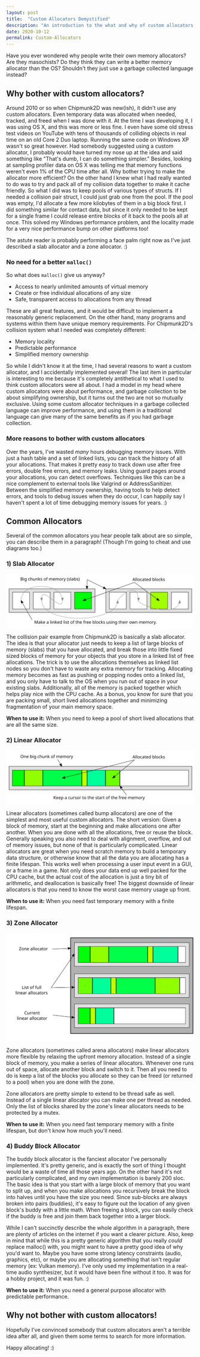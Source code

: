 ```yaml
---
layout: post
title:  "Custom Allocators Demystified"
description: "An introduction to the what and why of custom allocators."
date: 2020-10-12
permalink: Custom-Allocators
---
```


Have you ever wondered why people write their own memory allocators? Are they masochists? Do they think they can write a better memory allocator than the OS? Shouldn't they just use a garbage collected language instead?

## Why bother with custom allocators?

Around 2010 or so when Chipmunk2D was new(ish), it didn't use any custom allocators. Even temporary data was allocated when needed, tracked, and freed when I was done with it. At the time I was developing it, I was using OS X, and this was more or less fine. I even have some old stress test videos on YouTube with tens of thousands of colliding objects in real time on an old Core 2 Duo laptop. Running the same code on Windows XP wasn't so great however. Had somebody suggested using a custom allocator, I probably would have turned my nose up at the idea and said something like "That's dumb, I can do something simpler." Besides, looking at sampling profiler data on OS X was telling me that memory functions weren't even 1% of the CPU time after all. Why bother trying to make the allocator more efficient? On the other hand I knew what I had really wanted to do was to try and pack all of my collision data together to make it cache friendly. So what I did was to keep pools of various types of structs. If I needed a collision pair struct, I could just grab one from the pool. If the pool was empty, I'd allocate a few more kilobytes of them in a big block first. I did something similar for contact data, but since it only needed to be kept for a single frame I could release entire blocks of it back to the pools all at once. This solved my Windows performance problem, and the locality made for a very nice performance bump on other platforms too!

The astute reader is probably performing a face palm right now as I've just described a slab allocator and a zone allocator. :)

### No need for a better `malloc()`

So what does `malloc()` give us anyway?

* Access to nearly unlimited amounts of virtual memory
* Create or free individual allocations of any size
* Safe, transparent access to allocations from any thread

These are all great features, and it would be difficult to implement a reasonably generic replacement. On the other hand, many programs and systems within them have unique memory requirements. For Chipmunk2D's collision system what I needed was completely different:

* Memory locality
* Predictable performance
* Simplified memory ownership

So while I didn't know it at the time, I had several reasons to want a custom allocator, and I accidentally implemented several! The last item in particular is interesting to me because it's completely antithetical to what I used to think custom allocators were all about. I had a model in my head where custom allocators were about performance, and garbage collection to be about simplifying ownership, but it turns out the two are not so mutually exclusive. Using some custom allocator techniques in a garbage collected language can improve performance, and using them in a traditional language can give many of the same benefits as if you had garbage collection.

### More reasons to bother with custom allocators

Over the years, I've wasted _many_ hours debugging memory issues. With just a hash table and a set of linked lists, you can track the history of all your allocations. That makes it pretty easy to track down use after free errors, double free errors, and memory leaks. Using guard pages around your allocations, you can detect overflows. Techniques like this can be a nice complement to external tools like Valgrind or AddressSanitizer. Between the simplified memory ownership, having tools to help detect errors, and tools to debug issues when they do occur, I can happily say I haven't spent a lot of time debugging memory issues for years. :)

## Common Allocators

Several of the common allocators you hear people talk about are so simple, you can describe them in a paragraph! (Though I'm going to cheat and use diagrams too.)

### 1) Slab Allocator

![Slab Allocator Diagram](images/SlabAllocator.svg)

The collision pair example from Chipmunk2D is basically a slab allocator. The idea is that your allocator just needs to keep a list of large blocks of memory (slabs) that you have allocated, and break those into little fixed sized blocks of memory for your objects that you store in a linked list of free allocations. The trick is to use the allocations themselves as linked list nodes so you don't have to waste any extra memory for tracking. Allocating memory becomes as fast as pushing or popping nodes onto a linked list, and you only have to talk to the OS when you run out of space in your existing slabs. Additionally, all of the memory is packed together which helps play nice with the CPU cache. As a bonus, you know for sure that you are packing small, short lived allocations together and minimizing fragmentation of your main memory space.

**When to use it:** When you need to keep a pool of short lived allocations that are all the same size.

### 2) Linear Allocator

![Linear Allocator Diagram](images/LinearAllocator.svg)

Linear allocators (sometimes called bump allocators) are one of the simplest and most useful custom allocators. The short version: Given a block of memory, start at the beginning and make allocations one after another. When you are done with all the allocations, free or reuse the block. Generally speaking you also need to deal with alignment, overflow, and out of memory issues, but none of that is particularly complicated. Linear allocators are great when you need scratch memory to build a temporary data structure, or otherwise know that all the data you are allocating has a finite lifespan. This works well when processing a user input event in a GUI, or a frame in a game. Not only does your data end up well packed for the CPU cache, but the actual cost of the allocation is just a tiny bit of arithmetic, and deallocation is basically free! The biggest downside of linear allocators is that you need to know the worst case memory usage up front.

**When to use it:** When you need fast temporary memory with a finite lifespan.

### 3) Zone Allocator

![Zone Allocator Diagram](images/ZoneAllocator.svg)

Zone allocators (sometimes called arena allocators) make linear allocators more flexible by relaxing the upfront memory allocation. Instead of a single block of memory, you make a series of linear allocators. Whenever one runs out of space, allocate another block and switch to it. Then all you need to do is keep a list of the blocks you allocate so they can be freed (or returned to a pool) when you are done with the zone.

Zone allocators are pretty simple to extend to be thread safe as well. Instead of a single linear allocator you can make one per thread as needed. Only the list of blocks shared by the zone's linear allocators needs to be protected by a mutex.

**When to use it:** When you need fast temporary memory with a finite lifespan, but don't know how much you'll need.

### 4) Buddy Block Allocator

The buddy block allocator is the fanciest allocator I've personally implemented. It's pretty generic, and is exactly the sort of thing I thought would be a waste of time all those years ago. On the other hand it's not particularly complicated, and my own implementation is barely 200 sloc. The basic idea is that you start with a large block of memory that you want to split up, and when you make allocations you recursively break the block into halves until you have the size you need. Since sub-blocks are always broken into pairs (buddies), it's easy to figure out the location of any given block's buddy with a little math. When freeing a block, you can easily check if the buddy is free and join them back together into a larger block.

While I can't succinctly describe the whole algorithm in a paragraph, there are plenty of articles on the internet if you want a clearer picture. Also, keep in mind that while this is a pretty generic algorithm that you really _could_ replace malloc() with, you might want to have a pretty good idea of why you'd want to. Maybe you have some strong latency constraints (audio, graphics, etc), or maybe you are allocating something that isn't regular memory (ex: Vulkan memory). I've only used my implementation in a real-time audio synthesizer, but it would have been fine without it too. It was for a hobby project, and it was fun. :)

**When to use it:** When you need a general purpose allocator with predictable performance.

## Why not bother with custom allocators!

Hopefully I've convinced somebody that custom allocators aren't a terrible idea after all, and given them some terms to search for more information.

Happy allocating! :)
